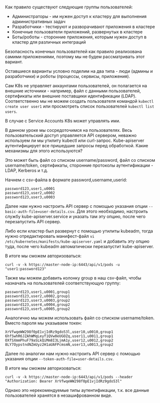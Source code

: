Как правило существуют следующие группы пользователей:
- Администраторы - им нужен доступ к кластеру для выполнения административных задач
- Разработчики - тестируют и разворачивают приложения в кластере
- Конечные пользователи приложений, развернутых в кластере
- Боты/роботы - сторонние приложения, которым нужен доступ в кластер для различных интеграций

Безопасность конечных пользователей как правило реализована самими приложениями, поэтому мы не будем рассматривать этот вариант.

Оставшиеся варианты условно поделим на два типа - люди (админы и разработчики) и роботы (процессы, сервисы, приложения).

Сам K8s не управляет аккаунтами пользователей, он полагается на внешние источники - например, файл с данными пользователей, сертификаты или внешние поставщики идентификации (LDAP). Соответственно мы не можем создать пользователя командой
`kubectl create user user1` или просмотреть список пользователей `kubectl list users`.

В случае с Service Accounts K8s может управлять ими.

В данном уроке мы сосредоточимся на пользователях. Весь пользовательский доступ управляется API сервером, неважно используем ли мы утилиту kubectl или curl-запрос. Kube-apiserver аутентифицирует все пришедшие запросы перед обработкой. Какие механизмы для этого используются?

Это может быть файл со списком username/password, файл со списком username/token, сертификаты, сторонние протоколы аутентификации - LDAP, Kerberos и т.д.

Начнем с csv-файла в формате password,username,userid:

```
password123,user1,u0001
password123,user2,u0002
password123,user3,u0003
```

Далее нам нужно настроить API сервер с помощью указания опции `--basic-auth-file=user-details.csv`. Для этого необходимо, настроить службу kube-apiserver.service и указать там эту опцию, после чего перезапустить API сервер.

Либо если кластер был развернут с помощью утилиты kubeadm, тогда нужно отредактировать манифест-файл `vi /etc/kubernetes/manifests/kube-apiserver.yaml` и добавить эту опцию туда, после чего kubeadm автоматически перезапустит kube-apiserver.

В итоге мы сможем авторизоваться:

`curl -v -k https://master-node-ip:6443/api/v1/pods -u "user1:password123"`

Также мы можем добавить колонку group в наш csv-файл, чтобы назначать на пользователей соответствующую группу:

```
password123,user1,u0001,group1
password123,user2,u0002,group1
password123,user3,u0003,group2
password123,user4,u0004,group2
password123,user5,u0005,group2
```

Аналогично мы можем использовать файл со списком username/token. Вместо пароля мы указываем токен:

```
XrVfwqeWW298f0pE1vjIdRz9gdo53l,user10,u0010,group1
6hfSwhR6JZAhWMqLeyf1QVw0eUGOZq,user11,u0011,group1
OXfSXmmPhuF79aSLkQiMm8I3LjmA1y,user12,u0012,group2
8LY7OypstndNZmUyz2H1aUAFPcmsmN,user13,u0013,group2
```

Далее по аналогии нам нужно настроить API сервер с помощью указания опции `--token-auth-file=user-details.csv`.

В итоге мы сможем авторизоваться:

`curl -v -k https://master-node-ip:6443/api/v1/pods --header "Authorization: Bearer XrVfwqeWW298f0pE1vjIdRz9gdo53l"`

Однако это нерекомендуемые типы аутентификации, т.к. все данные пользователей хранятся в незашифрованном виде.